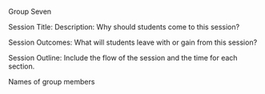 Group Seven

Session Title: 
Description: Why should students come to this session? 

Session Outcomes: What will students leave with or gain from this session?

Session Outline:  Include the flow of the session and the time for each section.

Names of group members 
